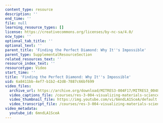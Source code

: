 ```yaml
---
content_type: resource
description: ''
end_time: ''
file: null
learning_resource_types: []
license: https://creativecommons.org/licenses/by-nc-sa/4.0/
ocw_type: ''
optional_tab_title: ''
optional_text: ''
parent_title: 'Finding the Perfect Diamond: Why It''s Impossible'
parent_type: SupplementalResourceSection
related_resources_text: ''
resource_index_text: ''
resourcetype: Video
start_time: ''
title: 'Finding the Perfect Diamond: Why It''s Impossible'
uid: 6a8411bb-4ef7-b1b2-42d8-7887c66bf699
video_files:
  archive_url: https://archive.org/download/MITRES3-004F17/MITRES3_004F17_2017_chyr_300k.mp4
  video_captions_file: /courses/res-3-004-visualizing-materials-science-fall-2017/fcb3b1fc08665707aea901073e1a339c_6mndLA1SceA.vtt
  video_thumbnail_file: https://img.youtube.com/vi/6mndLA1SceA/default.jpg
  video_transcript_file: /courses/res-3-004-visualizing-materials-science-fall-2017/7da8e01aa94745568433a02950ca0baf_6mndLA1SceA.pdf
video_metadata:
  youtube_id: 6mndLA1SceA
---
```

